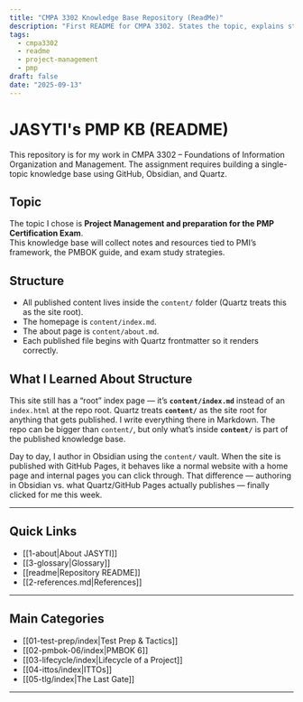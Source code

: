 ```yaml
---
title: "CMPA 3302 Knowledge Base Repository (ReadMe)"
description: "First README for CMPA 3302. States the topic, explains structure, and points to the live site."
tags:
  - cmpa3302
  - readme
  - project-management
  - pmp
draft: false
date: "2025-09-13"
---
```

# JASYTI's PMP KB (README)

This repository is for my work in CMPA 3302 – Foundations of Information Organization and Management.  The assignment requires building a single-topic knowledge base using GitHub, Obsidian, and Quartz.
## Topic
The topic I chose is **Project Management and preparation for the PMP Certification Exam**.  
This knowledge base will collect notes and resources tied to PMI’s framework, the PMBOK guide, and exam study strategies.
## Structure
- All published content lives inside the `content/` folder (Quartz treats this as the site root).
- The homepage is `content/index.md`.
- The about page is `content/about.md`.
- Each published file begins with Quartz frontmatter so it renders correctly.
## What I Learned About Structure

This site still has a “root” index page — it’s **`content/index.md`** instead of an `index.html` at the repo root. Quartz treats **`content/`** as the site root for anything that gets published. I write everything there in Markdown. The repo can be bigger than `content/`, but only what’s inside **`content/`** is part of the published knowledge base.

Day to day, I author in Obsidian using the `content/` vault. When the site is published with GitHub Pages, it behaves like a normal website with a home page and internal pages you can click through. That difference — authoring in Obsidian vs. what Quartz/GitHub Pages actually publishes — finally clicked for me this week.

---
## Quick Links
- [[1-about|About JASYTI]]
- [[3-glossary|Glossary]]
- [[readme|Repository README]]
- [[2-references.md|References]]

---
## Main Categories
- [[01-test-prep/index|Test Prep & Tactics]]
- [[02-pmbok-06/index|PMBOK 6]]
- [[03-lifecycle/index|Lifecycle of a Project]]
- [[04-ittos/index|ITTOs]]
- [[05-tlg/index|The Last Gate]]

---
